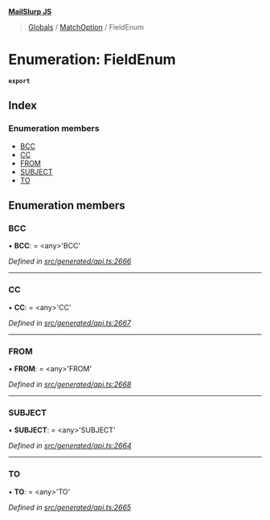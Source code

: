 **[MailSlurp JS](../README.md)**

> [Globals](../README.md) / [MatchOption](../modules/matchoption.md) / FieldEnum

# Enumeration: FieldEnum

**`export`** 

## Index

### Enumeration members

* [BCC](matchoption.fieldenum.md#bcc)
* [CC](matchoption.fieldenum.md#cc)
* [FROM](matchoption.fieldenum.md#from)
* [SUBJECT](matchoption.fieldenum.md#subject)
* [TO](matchoption.fieldenum.md#to)

## Enumeration members

### BCC

•  **BCC**:  = \<any>'BCC'

*Defined in [src/generated/api.ts:2666](https://github.com/mailslurp/mailslurp-client/blob/05090ce/src/generated/api.ts#L2666)*

___

### CC

•  **CC**:  = \<any>'CC'

*Defined in [src/generated/api.ts:2667](https://github.com/mailslurp/mailslurp-client/blob/05090ce/src/generated/api.ts#L2667)*

___

### FROM

•  **FROM**:  = \<any>'FROM'

*Defined in [src/generated/api.ts:2668](https://github.com/mailslurp/mailslurp-client/blob/05090ce/src/generated/api.ts#L2668)*

___

### SUBJECT

•  **SUBJECT**:  = \<any>'SUBJECT'

*Defined in [src/generated/api.ts:2664](https://github.com/mailslurp/mailslurp-client/blob/05090ce/src/generated/api.ts#L2664)*

___

### TO

•  **TO**:  = \<any>'TO'

*Defined in [src/generated/api.ts:2665](https://github.com/mailslurp/mailslurp-client/blob/05090ce/src/generated/api.ts#L2665)*
